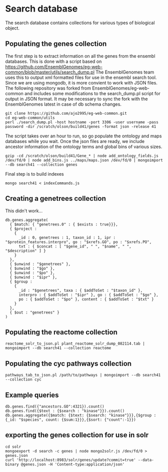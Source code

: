 # Search database
The search database contains collections for various types of biological object. 
## Populating the genes collection
The first step is to extract information on all the genes from the ensembl databases.
This is done with a script based on
https://github.com/EnsemblGenomes/eg-web-common/blob/master/utils/search_dump.pl 
The EnsemblGenomes team uses this to output xml formatted files for use in the ensembl
search tool. Since we are using mongodb, it is more convient to work with JSON files.
The following repository was forked from EnsemblGenomes/eg-web-common and includes
some modifications to the search_dump.pl script for output in JSON format. It may
be necessary to sync the fork with the EnsemblGenomes latest in case of db schema
changes.
```
git clone https://github.com/ajo2995/eg-web-common.git
cd eg-web-common/utils
perl ./search_dump.pl -host hostname -port 3306 -user username -pass password -dir /scratch/olson/build41/genes -format json -release 41 
```
The script takes over an hour to run, so go populate the ontology and maps databases while you wait.
Once the json files are ready, we include ancestor information of the ontology terms and global bins of various sizes.
```
gzip -cd /scratch/olson/build41/Gene_* | node add_ontology_fields.js /dev/fd/0 | node add_bins.js ../maps/maps.json /dev/fd/0 | mongoimport --db search41 --collection genes
```
Final step is to build indexes
```
mongo search41 < indexCommands.js
```

## Creating a genetrees collection
This didn't work...
```
db.genes.aggregate(
  { $match: { "genetrees.0" : { $exists : true}}},
  { $project :
    {
      _id : 0, genetrees : 1, taxon_id : 1, ipr : "$protein_features.interpro", go : "$xrefs.GO", po : "$xrefs.PO",
      txt : { $concat : [ "$gene_id", " ", "$name", " ", "$description" ] }
    }
  },
  { $unwind : "$genetrees" },
  { $unwind : "$go" },
  { $unwind : "$po" },
  { $unwind : "$ipr" },
  { $group :
    {
      _id : "$genetrees", taxa : { $addToSet : "$taxon_id" },
      interpro : { $addToSet : "$ipr" }, go : { $addToSet : "$go" },
      po : { $addToSet : "$po" }, content : { $addToSet : "$txt" }
    }
  },
  { $out : "genetrees" }
)
```
## Populating the reactome collection
```
reactome_solr_to_json.pl plant_reactome_solr_dump_082114.tab | mongoimport --db search41 --collection reactome
```
## Populating the cyc pathways collection
```
pathways_tab_to_json.pl /path/to/pathways | mongoimport --db search41 --collection cyc
```
## Example queries
```
db.genes.find({"ancestors.GO":4321}).count()
db.genes.find({$text : {$search : "kinase"}}).count()
db.genes.aggregate({$match: {$text: {$search: "kinase"}}},{$group : {_id: "$species", count: {$sum:1}}},{$sort: {"count":-1}})
```
## exporting the genes collection for use in solr
```
cd solr
mongoexport -d search -c genes | node mongo2solr.js /dev/fd/0 > genes.json
curl 'http://localhost:8983/solr/genes/update?commit=true' --data-binary @genes.json -H 'Content-type:application/json'
```